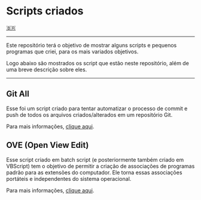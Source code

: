 # Scripts criados

[🇧🇷](README.md)

---

Este repositório terá o objetivo de mostrar alguns scripts e pequenos programas que criei, para os mais variados objetivos.

Logo abaixo são mostrados os script que estão neste repositório, além de uma breve descrição sobre eles.

---

## Git All

Esse foi um script criado para tentar automatizar o processo de commit e push de todos os arquivos criados/alterados em um repositório Git.

Para mais informações, [clique aqui](doc/GitAll.md).

## OVE (Open View Edit)

Esse script criado em batch script (e posteriormente também criado em VBScript) tem o objetivo de permitir a criação de associações de programas padrão para as extensões do computador. Ele torna essas associações portáteis e independentes do sistema operacional.

Para mais informações, [clique aqui](doc/OVE.md).